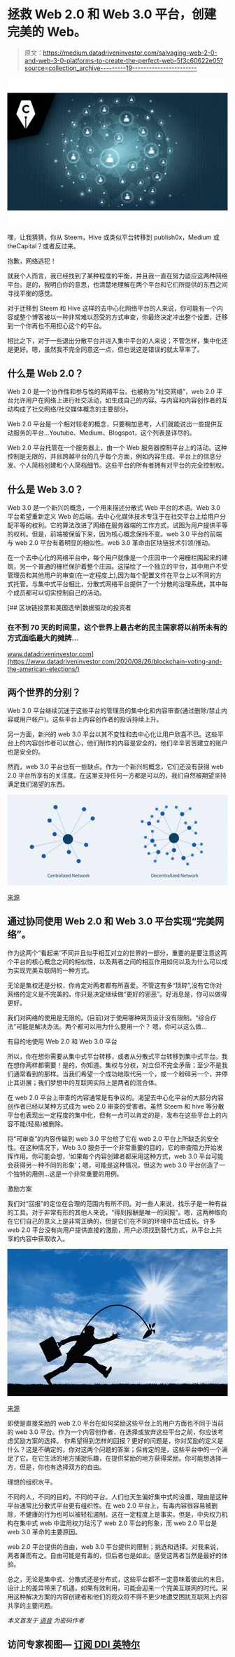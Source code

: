 # 拯救 Web 2.0 和 Web 3.0 平台，创建完美的 Web。

> 原文：<https://medium.datadriveninvestor.com/salvaging-web-2-0-and-web-3-0-platforms-to-create-the-perfect-web-5f3c60622e05?source=collection_archive---------19----------------------->

![](img/9b4a48030a70af14467e37ac8bdc18d2.png)

嘿，让我猜猜，你从 Steem，Hive 或类似平台转移到 publish0x，Medium 或 theCapital？或者反过来。

抱歉，网络逃犯！

就我个人而言，我已经找到了某种程度的平衡，并且我一直在努力适应这两种网络平台。是的，我明白你的意思，也清楚地理解在两个平台和它们所提供的东西之间寻找平衡的感觉。

对于迁移到 Steem 和 Hive 这样的去中心化网络平台的人来说，你可能有一个内容或整个博客被以一种非常难以忍受的方式审查，你最终决定冲出整个设置，迁移到一个你再也不用担心这个的平台。

相比之下，对于一些退出分散平台并进入集中平台的人来说；不管怎样，集中化还是更好。嗯，虽然我不完全同意这一点，但也说这是错误的就太草率了。

## 什么是 Web 2.0？

Web 2.0 是一个协作性和参与性的网络平台。也被称为“社交网络”，web 2.0 平台允许用户在网络上进行社交活动，如生成自己的内容。与内容和内容创作者的互动构成了社交网络/社交媒体概念的主要部分。

Web 2.0 平台是一个相对较老的概念，只要稍加思考，人们就能说出一些提供互动服务的平台…Youtube、Medium、Blogspot，这个列表是详尽的。

Web 2.0 平台托管在一个服务器上，由一个 Web 服务器控制平台上的活动。这种控制是无限的，并且跨越平台的几乎每个方面，例如内容生成、平台上的信息分发、个人简档创建和个人简档细节。这些平台的所有者拥有对平台的完全控制权。

## 什么是 Web 3.0？

Web 3.0 是一个新兴的概念，一个用来描述分散式 Web 平台的术语。Web 3.0 平台希望重新定义 Web 的后端。去中心化媒体技术专注于在社交平台上给用户分配平等的权利。它的算法改进了网络在服务器端的工作方式，试图为用户提供平等的权利。但是，前端被保留下来，因为核心概念保持不变。web 3.0 平台的前端与 web 2.0 平台有着明显的相似性。web 3.0 革命由区块链技术引领/推动。

在一个去中心化的网络平台中，每个用户就像是一个庄园中一个用栅栏围起来的建筑，另一个普通的栅栏保护着整个庄园。这描绘了一个独立的平台，其中用户不受管理员和其他用户的审查(在一定程度上),因为每个配置文件在平台上以不同的方式托管。与集中式平台相比，分散式网络平台提供了一个分散的治理系统，其中每个成员都可以切实控制自己的活动。

[](https://www.datadriveninvestor.com/2020/08/26/blockchain-voting-and-the-american-elections/) [## 区块链投票和美国选举|数据驱动的投资者

### 在不到 70 天的时间里，这个世界上最古老的民主国家将以前所未有的方式面临最大的摊牌…

www.datadriveninvestor.com](https://www.datadriveninvestor.com/2020/08/26/blockchain-voting-and-the-american-elections/) 

## 两个世界的分别？

Web 2.0 平台继续沉迷于这些平台的管理员的集中化和内容审查(通过删除/禁止内容或用户帐户)。这些平台上内容创作者的投诉持续上升。

另一方面，新兴的 web 3.0 平台以其不变性和去中心化让用户欣喜不已。这些平台上的内容创作者可以放心，他们制作的内容是安全的，他们辛辛苦苦建立的账户也是安全的。

然而，web 3.0 平台也有一些缺点。作为一个新兴的概念，它们还没有获得 web 2.0 平台所享有的关注度。在这里支持任何一方都是可以的，我们自然被期望坚持满足我们渴望的东西。

![](img/0500dbbe2326919c5c243b0c3d4bda95.png)

[来源](https://smartassets.one/centralized-vs-decentralized-p2p-exchange-velareum/)

## 通过协同使用 Web 2.0 和 Web 3.0 平台实现“完美网络”。

作为这两个“看起来”不同并且似乎相互对立的世界的一部分，重要的是要注意这两个平台的核心概念之间的相似性，以及两者之间的相互作用如何以及为什么可以成为实现完美互联网的一种方式。

无论是集权还是分权，你肯定对两者都有所喜爱。不管这有多“琐碎”,没有它你对网络的定义是不完美的。你只是决定继续做“更好的邪恶”。好消息是，你可以做得更好。

我们对网络的使用是无限的。(目前)对于使用哪种网页设计没有限制。“综合疗法”可能是解决办法。两个都可以用为什么要用一个？
嗯，你可以这么做…

有目的地使用 Web 2.0 和 Web 3.0 平台

所以，你在想你需要从集中式平台转移，或者从分散式平台转移到集中式平台。我在想你两样都需要！是的，你知道。集权与分权，对立但不完全矛盾；至少不是我们通常看到的那样。当我们希望一个成功地取代另一个，或一个粉碎另一个，并停止其进展；我们梦想中的互联网实际上是两者的混合体。

在 web 2.0 平台上审查的内容通常是有争议的。渴望去中心化平台的大部分内容创作者已经以某种方式成为 web 2.0 审查的受害者。虽然 Steem 和 hive 等分散平台也表现出一定程度的集中化，但有一点可以肯定的是，发布在这些平台上的内容不能(轻易)被删除。

将“可审查”的内容传输到 web 3.0 平台给了它在 web 2.0 平台上所缺乏的安全性。在这种情况下，Web 3.0 服务于一个非常重要的目的，它的审查阻力开始发挥作用。你可能会想，‘如果每个内容创建者都采用这种方式，web 3.0 平台可能会获得另一种不同的形象’；嗯，可能是这种情况，但这为 web 3.0 平台创造了一个独特的用例…这是一个非常重要的用例。

激励方案

我们对“回报”的定位在合理的范围内有所不同。对一些人来说，找乐子是一种有益的工具。对于非常有形的其他人来说，“得到报酬是唯一的回报”。嗯，这两种取向在它们自己的意义上是非常正确的，但是它们在不同的环境中茁壮成长。许多 web 2.0 平台没有向用户提供直接的激励，用户必须找到替代方式，从平台上共享的内容中获取收入。

![](img/405250dc46ef1151ee6fbf8aa663311c.png)

[来源](https://mykaarma.com/incentivization-teamwork-the-keys-to-increased-profits/)

即使是直接奖励的 web 2.0 平台在如何奖励这些平台上的用户方面也不同于当前的 web 3.0 平台。作为一个内容创作者，在选择或放弃这些平台之前，你应该考虑奖励方案的选择。
你希望得到怎样的回报？更好的问题是，你对奖励的定义是什么？这是不确定的，你对这两个问题的答案；但肯定的是，这些平台中的一个满足了它。在它生活的地方捕捉乐趣，在提供奖励的地方获得奖励。你可能想选择一方，但是，你也有选择双方的自由。

理想的组织水平。

不同的人，不同的目的，不同的平台。人们也天生偏好集中式的设置，理由是这种平台通常比分散式平台更有组织性。在 web 2.0 平台上，有毒内容很容易被删除，不健康的行为也可以被轻松遏制。这在一定程度上是事实，但是，中央权力机构在集中式 web 中滥用权力玷污了 web 2.0 平台的形象，而 web 2.0 平台是 web 3.0 革命的主要原因。

web 2.0 平台提供的自由，web 3.0 平台提供的限制；挑选和选择。对我来说，两者兼而有之。自由可能是有毒的，但后者也是如此。感受这两者当然是最好的体验。

总之，无论是集中式、分散式还是分布式，这些平台都不一定意味着彼此的末日。设计上的差异带来了机遇，如果有效利用，可能会迎来一个完美互联网的时代。采用这种解决方案的内容创建者和他们的观众将不得不更少地遭受困扰互联网上内容共享的主要问题。

*本文首发于* [*语音*](https://app.voice.com/post/@dzoelx/cryptowriter-salvaging-web-20-and-web-30-platforms-to-create-the-perfect-web-1601320157-1) *为密码作者*

## 访问专家视图— [订阅 DDI 英特尔](https://datadriveninvestor.com/ddi-intel)